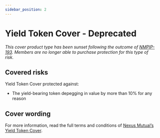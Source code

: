```yaml
---
sidebar_position: 2
---
```


# Yield Token Cover - Deprecated

*This cover product type has been sunset following the outcome of [NMPIP-193](https://app.nexusmutual.io/governance/view?proposalId=193). Members are no longer able to purchase protection for this type of risk.*

## Covered risks

Yield Token Cover protected against:
* The yield-bearing token depegging in value by more than 10% for any reason

## Cover wording

For more information, read the full terms and conditions of [Nexus Mutual’s Yield Token Cover](https://github.com/NexusMutual/cover-wordings/blob/master/yield-token-cover/YieldTokenCover-v1.0.pdf).
